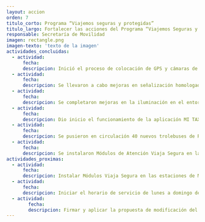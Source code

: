 ```yaml
---
layout: accion
orden: 7
titulo_corto: Programa “Viajemos seguras y protegidas”
titulo_largo: Fortalecer las acciones del Programa “Viajemos Seguras y Protegidas” en el transporte público y por plataformas
responsable: Secretaría de Movilidad
imagen: rectangle.png
imagen-texto: 'texto de la imagen'
actividades_concluidas:
  - actividad:
      fecha:
      descripcion: Inició el proceso de colocación de GPS y cámaras de seguridad en 16,000 autobuses de rutas de transporte concesionado, conectadas con el sistema del C5.
  - actividad:
      fecha:
      descripcion: Se llevaron a cabo mejoras en señalización homologada, audios, una campaña de información y se fortaleció la vigilancia para el respeto de espacios exclusivos para mujeres en Metro y Metrobús.
  - actividad:
      fecha:
      descripcion: Se completaron mejoras en la iluminación en el entorno exterior de 59 estaciones de 9 líneas de Metro, así como en Centros de Transferencia Modal.
  - actividad:
      fecha:
      descripcion: Dio inicio el funcionamiento de la aplicación MI TAXI que incluye un botón de auxilio para casos de violencia sexual y otros delitos.
  - actividad:
      fecha:
      descripcion: Se pusieron en circulación 40 nuevos trolebuses de RTP, cada uno con cuatro cámaras de seguridad, botón de pánico y sistema GPS.
  - actividad:
      fecha:
      descripcion: Se instalaron Módulos de Atención Viaja Segura en las estaciones Balderas y Pantitlán del Metro, con el objetivo de realizar acciones coordinadas entre los organismos de transporte público e instituciones responsables de la seguridad pública y de procuración de justicia para garantizar que las mujeres de la Ciudad de México viajen más seguras y libres de violencia.
actividades_proximas:
  - actividad:
      fecha:
      descripcion: Instalar Módulos Viaja Segura en las estaciones de Metro Hidalgo, Mixcoac y Pino Suárez.
  - actividad:
      fecha:
      descripcion: Iniciar el horario de servicio de lunes a domingo de 07:00 a 20:00 horas en los 5 Módulos de Atención.
  - actividad:
        fecha:
        descripcion: Firmar y aplicar la propuesta de modificación del Convenio de Colaboración Interinstitucional para la Ejecución del Programa de Seguridad de las Mujeres en los Medios de Transporte Público de Pasajeros en la Ciudad de México “Viajemos Seguras” que fue remitida a las 10 instituciones de Gobierno que lo integran y al Consejo Ciudadano para sus observaciones
---
```

